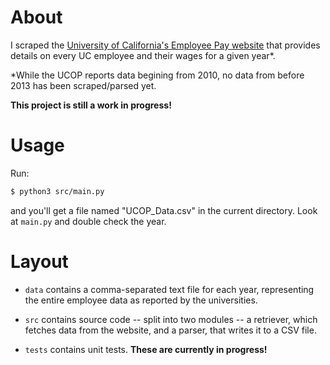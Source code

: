 # About

I scraped the [University of California's Employee Pay website](https://ucannualwage.ucop.edu/wage/) that provides details on every UC employee and their wages for a given year*.


*While the UCOP reports data begining from 2010, no data from before 2013 has been scraped/parsed yet.

**This project is still a work in progress!**

# Usage

Run:

```bash
$ python3 src/main.py
```

and you'll get a file named "UCOP_Data.csv" in the current directory. Look at `main.py` and double check the year.

# Layout

* `data` contains a comma-separated text file for each year, representing the entire employee data as reported by the universities.

* `src` contains source code -- split into two modules -- a retriever, which fetches data from the website, and a parser, that writes it to a CSV file.

* `tests` contains unit tests. **These are currently in progress!**

